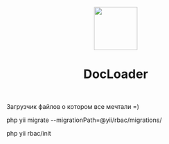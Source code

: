 <p align="center">
    <a href="/" target="_blank">
        <img src="/img/logo.jpg" height="100px">
    </a>
    <h1 align="center">DocLoader</h1>
    <br>
</p>

Загрузчик файлов о котором все мечтали =)

php yii migrate --migrationPath=@yii/rbac/migrations/

php yii rbac/init
